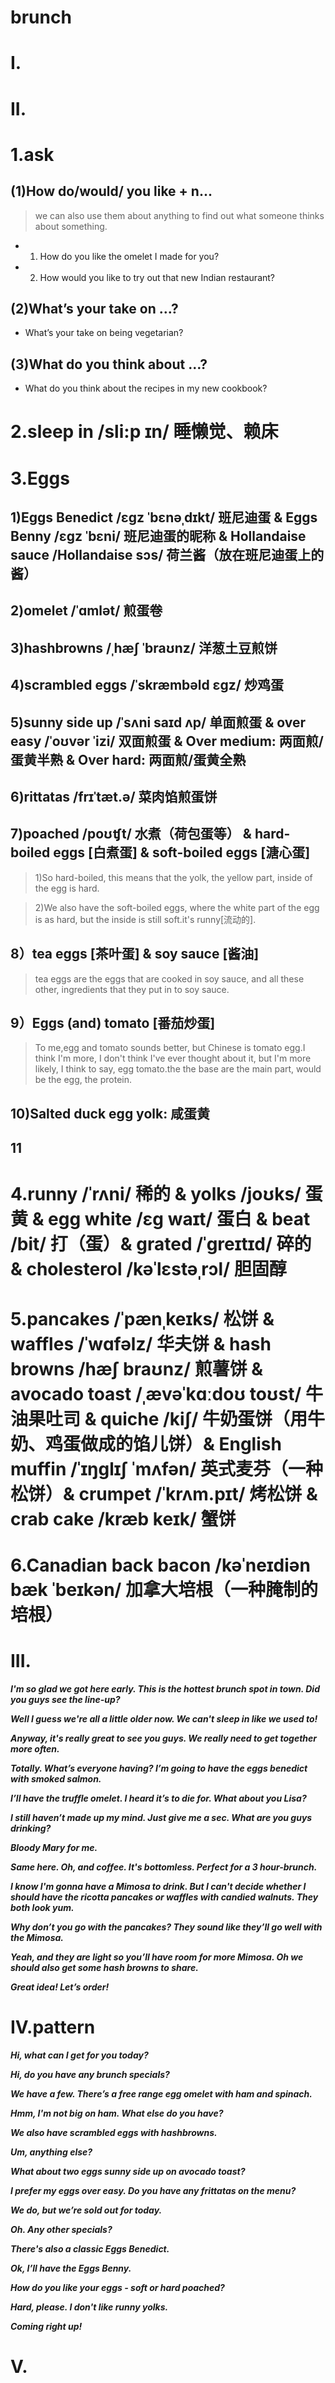 # brunch
# I.




# II.
# 1.ask
## (1)How do/would/ you like + n...
> we can also use them about anything to find out what someone thinks about something.

- 1. How do you like the omelet I made for you?

- 2. How would you like to try out that new Indian restaurant?

## (2)What’s your take on …?
- What’s your take on being vegetarian?

## (3)What do you think about …?
- What do you think about the recipes in my new cookbook?

# 2.sleep in /sli:p ɪn/ 睡懒觉、赖床



# 3.Eggs 
## 1)Eggs Benedict /ɛgz ˈbɛnəˌdɪkt/ 班尼迪蛋 & Eggs Benny /ɛgz ˈbɛni/ 班尼迪蛋的昵称 & Hollandaise sauce /Hollandaise sɔs/ 荷兰酱（放在班尼迪蛋上的酱）

## 2)omelet /ˈɑmlət/ 煎蛋卷 

## 3)hashbrowns /ˌhæʃ ˈbraʊnz/ 洋葱土豆煎饼 

## 4)scrambled eggs /ˈskræmbəld ɛgz/ 炒鸡蛋 


## 5)sunny side up /ˈsʌni saɪd ʌp/ 单面煎蛋 & over easy /ˈoʊvər ˈizi/ 双面煎蛋 & Over medium: 两面煎/蛋黄半熟 & Over hard: 两面煎/蛋黄全熟

## 6)rittatas /frɪˈtæt.ə/ 菜肉馅煎蛋饼 

## 7)poached /poʊʧt/ 水煮（荷包蛋等） & hard-boiled eggs [白煮蛋] & soft-boiled eggs [溏心蛋]
> 1)So hard-boiled, this means that the yolk, the yellow part, inside of the egg is hard. 

> 2)We also have the soft-boiled eggs, where the white part of the egg is as hard, but the inside is still soft.it's runny[流动的].

## 8）tea eggs [茶叶蛋] & soy sauce [酱油] 
> tea eggs are the eggs that are cooked in soy sauce, and all these other, ingredients that they put in to soy sauce.

## 9）Eggs (and) tomato [番茄炒蛋]
> To me,egg and tomato sounds better, but Chinese is tomato egg.I think I'm more, I don't think I've ever thought about it, but I'm more likely, I think to say, egg tomato.the the base are the main part, would be the egg, the protein.

## 10)Salted duck egg yolk: 咸蛋黄

## 11




# 4.runny /ˈrʌni/ 稀的 & yolks /joʊks/ 蛋黄 & egg white /ɛg waɪt/ 蛋白 & beat /bit/ 打（蛋）& grated /ˈgreɪtɪd/ 碎的 & cholesterol /kəˈlɛstəˌrɔl/ 胆固醇




# 5.pancakes /ˈpænˌkeɪks/ 松饼 & waffles /ˈwɑfəlz/ 华夫饼 & hash browns /hæʃ braʊnz/ 煎薯饼 & avocado toast /ˌævəˈkɑːdoʊ toʊst/ 牛油果吐司 & quiche /kiʃ/ 牛奶蛋饼（用牛奶、鸡蛋做成的馅儿饼）& English muffin /ˈɪŋglɪʃ ˈmʌfən/ 英式麦芬（一种松饼）& crumpet /ˈkrʌm.pɪt/ 烤松饼 & crab cake /kræb keɪk/ 蟹饼


# 6.Canadian back bacon /kəˈneɪdiən bæk ˈbeɪkən/ 加拿大培根（一种腌制的培根）




# III.
***I'm so glad we got here early. This is the hottest brunch spot in town. Did you guys see the line-up?***

***Well I guess we're all a little older now. We can't sleep in like we used to!***

***Anyway, it's really great to see you guys. We really need to get together more often.***

***Totally. What’s everyone having? I’m going to have the eggs benedict with smoked salmon.***

***I’ll have the truffle omelet. I heard it’s to die for. What about you Lisa?***

***I still haven’t made up my mind. Just give me a sec. What are you guys drinking?***

***Bloody Mary for me.***

***Same here. Oh, and coffee. It's bottomless. Perfect for a 3 hour-brunch.***

***I know I'm gonna have a Mimosa to drink. But I can't decide whether I should have the ricotta pancakes or waffles with candied walnuts. They both look yum.***

***Why don’t you go with the pancakes? They sound like they’ll go well with the Mimosa.***

***Yeah, and they are light so you’ll have room for more Mimosa. Oh we should also get some hash browns to share.***

***Great idea! Let’s order!***




# IV.pattern
***Hi, what can I get for you today?***

***Hi, do you have any brunch specials?***

***We have a few. There’s a free range egg omelet with ham and spinach.***

***Hmm, I'm not big on ham. What else do you have?***

***We also have scrambled eggs with hashbrowns.***

***Um, anything else?***

***What about two eggs sunny side up on avocado toast?***

***I prefer my eggs over easy. Do you have any frittatas on the menu?***

***We do, but we’re sold out for today.***

***Oh. Any other specials?***

***There's also a classic Eggs Benedict.***

***Ok, I’ll have the Eggs Benny.***

***How do you like your eggs - soft or hard poached?***

***Hard, please. I don't like runny yolks.***

***Coming right up!***


# V.